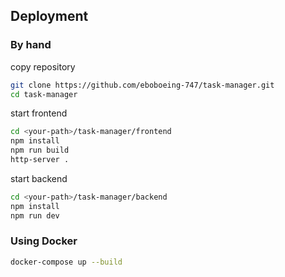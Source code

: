 ## Deployment
### By hand
copy repository

```bash
git clone https://github.com/eboboeing-747/task-manager.git
cd task-manager
```

start frontend
```bash
cd <your-path>/task-manager/frontend
npm install
npm run build
http-server .
```

start backend
```bash
cd <your-path>/task-manager/backend
npm install
npm run dev
```

### Using Docker

```bash
docker-compose up --build
```
